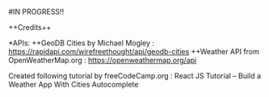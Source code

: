 #IN PROGRESS!!

++Credits++

*APIs:
++GeoDB Cities by Michael Mogley : https://rapidapi.com/wirefreethought/api/geodb-cities
++Weather API from OpenWeatherMap.org : https://openweathermap.org/api

Created following tutorial by freeCodeCamp.org : React JS Tutorial – Build a Weather App With Cities Autocomplete
